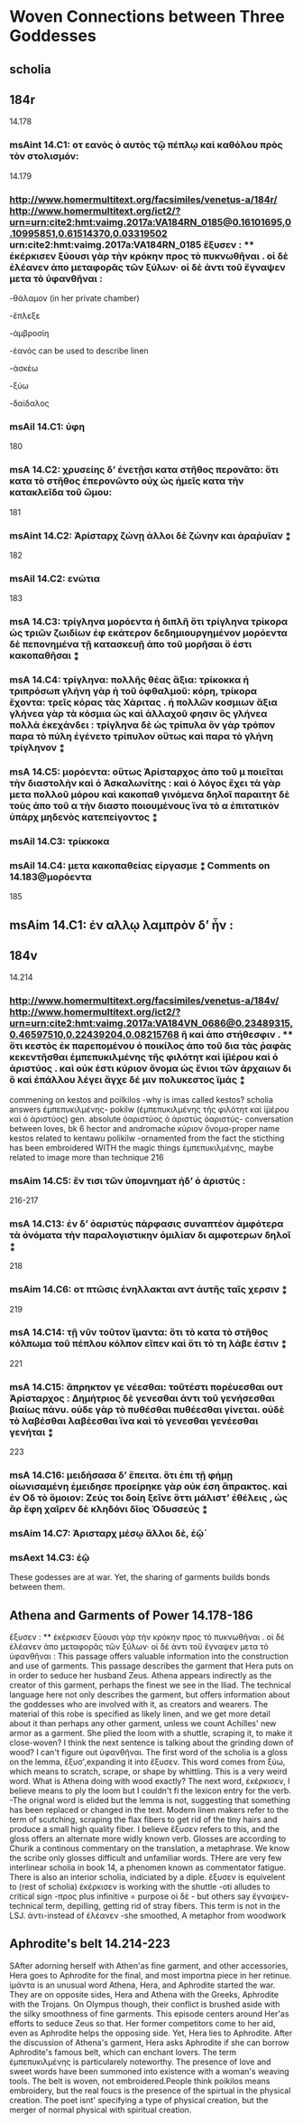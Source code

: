 # Woven Connections between Three Goddesses
## scholia
## 184r
14.178
### msAint 14.C1: οτ εανὸς ὁ αυτὸς τῷ πέπλῳ καὶ καθόλου πρὸς τὸν στολισμόν:
14.179

### http://www.homermultitext.org/facsimiles/venetus-a/184r/ http://www.homermultitext.org/ict2/?urn=urn:cite2:hmt:vaimg.2017a:VA184RN_0185@0.16101695,0.10995851,0.61514370,0.03319502 urn:cite2:hmt:vaimg.2017a:VA184RN_0185 ἔξυσεν : ** ἐκέρκισεν ξύουσι γὰρ τὴν κρόκην προς τὸ πυκνωθῆναι . οἱ δὲ ἐλέανεν ἀπο μεταφορᾶς τῶν ξύλων· οἱ δὲ ἀντι τοῦ ἔγναψεν μετα τὸ ὑφανθῆναι :

-θάλαμον (in her private chamber)

-ἔπλεξε

-ἀμβροσίη

-ἑανός can be used to describe linen

-ἀσκέω

-ξύω

-δαίδαλος
### msAil 14.C1: ὑφη
180
### msA 14.C2: χρυσείης δ’ ἐνετῇσι κατα στῆθος περονᾶτο: ὅτι κατα τὸ στῆθος ἐπερονῶντο οὐχ ὡς ἡμεῖς κατα τὴν κατακλεῖδα τοῦ ὤμου:
181
### msAint 14.C2: Ἀρίσταρχ ζώνῃ ἀλλοι δὲ ζώνην και ἀραῥυῖαν ⁑
182
### msAil 14.C2: ενώτια
183
### msA 14.C3: τρίγληνα μορόεντα ἡ διπλῆ ὅτι τρίγληνα τρίκορα ὡς τριῶν ζωιδίων ἐφ εκάτερον δεδημιουργημένον μορόεντα δὲ πεπονημένα τῇ κατασκευῇ ἀπο τοῦ μορῆσαι ὅ ἐστι κακοπαθῆσαι ⁑
### msA 14.C4: τρίγληνα: πολλῆς θέας ἄξια: τρίκοκκα ἠ τριπρόσωπ γλήνη γὰρ ἡ τοῦ ὀφθαλμοῦ: κόρη, τρίκορα ἔχοντα: τρεῖς κόρας τὰς Χάριτας . ἠ πολλῶν κοσμιων ἄξια γλήνεα γὰρ τὰ κόσμια ὡς καὶ ἀλλαχοῦ φησιν ὃς γλήνεα πολλὰ ἐκεχάνδει : τρίγληνα δὲ ὡς τρίπυλα ὂν γὰρ τρόπον παρα τὸ πύλη ἐγένετο τρίπυλον οὕτως καὶ παρα τὸ γλήνη τρίγληνον ⁑
### msA 14.C5: μορόεντα: οὕτως Ἀρίσταρχος ἀπο τοῦ μ ποιεῖται τὴν διαστολὴν καὶ ὁ Ἀσκαλωνίτης : καὶ ὁ λόγος ἔχει τὰ γὰρ μετα πολλοῦ μόρου καὶ κακοπαθ γινόμενα δηλοῖ παραιτητ δὲ τοὺς ἀπο τοῦ α τὴν διαστο ποιουμένους ἵνα τὸ α ἐπιτατικὸν ὑπάρχ μηδενὸς κατεπείγοντος ⁑
### msAil 14.C3: τρίκκοκα
### msAil 14.C4: μετα κακοπαθείας εἰργασμε ⁑ Comments on 14.183@μορόεντα
185
## msAim 14.C1: ἐν αλλῳ λαμπρὸν δ’ ἦν :
## 184v
14.214

### http://www.homermultitext.org/facsimiles/venetus-a/184v/ http://www.homermultitext.org/ict2/?urn=urn:cite2:hmt:vaimg.2017a:VA184VN_0686@0.23489315,0.46597510,0.22439204,0.08215768 ῆ καὶ ἀπο στήθεσφιν . ** ὅτι κεστὸς ἐκ παρεπομένου ὁ ποικίλος ἀπο τοῦ δια τὰς ῥαφὰς κεκεντῆσθαι ἐμπεπυκιλμένης τῆς φιλότητ καὶ ἱ̈μέρου καὶ ὁ ἀριστύος . καὶ οὐκ έστι κύριον ὄνομα ὡς ἔνιοι τῶν ἀρχαιων δι ὃ καὶ ἐπάλλου λέγει ἄγχε δέ μιν πολυκεστος ϊμάς ⁑
commening on kestos and poilkilos
-why is imas called kestos? scholia answers
ἐμπεπυκιλμένης- pokilw
(ἐμπεπυκιλμένης τῆς φιλότητ καὶ ἱ̈μέρου καὶ ὁ ἀριστύος) gen. absolute
ὀαριστύος
ὁ ἀριστύς
ὀαριστύς- conversation between loves, bk 6 hector and andromache
κύριον ὄνομα-proper name
kestos related to kentawu
polikilw -ornamented from the fact the sticthing has been embroidered WITH the magic things ἐμπεπυκιλμένης,
maybe related to image more than technique
216
### msAim 14.C5: ἔν τισι τῶν ὑπομνηματ ἡδ’ ὁ ἀριστύς :
216-217
### msA 14.C13: ἐν δ’ ὀαριστὺς πάρφασις συναπτέον ἀμφότερα τὰ ὀνόματα τὴν παραλογιστικην ὁμιλίαν δι αμφοτερων δηλοῖ ⁑
218
### msAim 14.C6: οτ πτῶσις ἐνηλλακται αντ ἀυτῆς ταῖς χερσιν ⁑
219
### msA 14.C14: τῇ νῦν τοῦτον ϊμαντα: ὅτι τὸ κατα τὸ στῆθος κόλπωμα τοῦ πέπλου κόλπον εῖπεν καὶ ὅτι τὸ τη λάβε ἐστιν ⁑
221
### msA 14.C15: ἄπρηκτον γε νέεσθαι: τοῦτέστι πορέυεσθαι ουτ Ἀρίσταρχος : Δημήτριος δὲ γενεσθαι ἀντι τοῦ γενήσεσθαι βιαίως πάνυ. οὐδε γὰρ τὸ πυθέσθαι πυθέεσθαι γίνεται. οὐδὲ τὸ λαβέσθαι λαβέεσθαι ἵνα καὶ τὸ γενεσθαι γενέεσθαι γενήται ⁑
223
### msA 14.C16: μειδήσασα δ’ ἔπειτα. ὅτι ἐπι τῇ φήμῃ οἰωνισαμένη ἐμειδησε προείρηκε γὰρ οὐκ έση ἄπρακτος. καὶ ἐν Οδ τὸ ὅμοιον: Ζεύς τοι δοίη ξεῖνε ὅττι μάλιστ’ ἐθέλεις , ὡς ἂρ ἔφη χαῖρεν δὲ κληδόνι δῖος Ὀδυσσεύς ⁑
### msAim 14.C7: Ἀρισταρχ μέσῳ ἄλλοι δὲ, ἑῷ`
### msAext 14.C3: ἑῷ
These godesses are at war. Yet, the sharing of garments builds bonds between them.
## Athena and Garments of Power 14.178-186

ἔξυσεν : ** ἐκέρκισεν ξύουσι γὰρ τὴν κρόκην προς τὸ πυκνωθῆναι . οἱ δὲ ἐλέανεν ἀπο μεταφορᾶς τῶν ξύλων· οἱ δὲ ἀντι τοῦ ἔγναψεν μετα τὸ ὑφανθῆναι : This passage offers valuable information into the construction and use of garments. This passage describes the garment that Hera puts on in order to seduce her husband Zeus. Athena appears indirectly as the creator of this garment, perhaps the finest we see in the Iliad. The technical language here not only describes the garment, but offers information about the goddesses who are involved with it, as creators and wearers. The material of this robe is specified as likely linen, and we get more detail about it than perhaps any other garment, unless we count Achilles' new armor as a garment. She plied the loom with a shuttle, scraping it, to make it close-woven? I think the next sentence is talking about the grinding down of wood? I can't figure out ὑφανθῆναι. The first word of the scholia is a gloss on the lemma, ἔξυσ',expanding it into ἔξυσεν. This word comes from ξύω, which means to scratch, scrape, or shape by whittling. This is a very weird word. What is Athena doing with wood exactly? The next word, ἐκέρκισεν, I believe means to ply the loom but I couldn't fi the lexicon entry for the verb. -The orignal word is elided but the lemma is not, suggesting that something has been replaced or changed in the text. Modern linen makers refer to the term of scutching, scraping the flax fibers to get rid of the tiny hairs and produce a small high quality fiber. I believe ἔξυσεν refers to this, and the gloss offers an alternate more widly known verb. Glosses are according to Churik a continous commentary on the translation, a metaphrase. We know the scribe only glosses difficult and unfamiliar words. THere are very few interlinear scholia in book 14, a phenomen known as commentator fatigue. There is also an interior scholia, indiciated by a diple. ἔξυσεν is equivelent to (rest of scholia) ἐκέρκισεν is working with the shuttle -oti alludes to critical sign -προς plus infinitive = purpose οἱ δὲ - but others say ἔγναψεν-technical term, depilling, getting rid of stray fibers. This term is not in the LSJ. ἀντι-instead of ἐλέανεν -she smoothed, A metaphor from woodwork
## Aphrodite's belt 14.214-223
SAfter adorning herself with Athen'as fine garment, and other accessories, Hera goes to Aphrodite for the final, and most importna piece in her retinue. ἱμάντα is an unusual word
Athena, Hera, and Aphrodite started the war. They are on opposite sides, Hera and Athena with the Greeks, Aphrodite with the Trojans. On Olympus though, their conflict is brushed aside with the silky smoothness of fine garments. This episode centers around Her'as efforts to seduce Zeus so that. Her former competitors come to her aid, even as Aphrodite helps the opposing side. Yet, Hera lies to Aphrodite.
After the discussion of Athena's garment, Hera asks Aphrodite if she can borrow Aphrodite's famous belt, which can enchant lovers. The term ἐμπεπυκιλμένης is particularely noteworthy. The presence of love and sweet words have been summoned into existence with a woman's weaving tools. The belt is woven, not embroidered.People think poikilos means embroidery, but the real foucs is the presence of the spirtual in the physical creation. The poet isnt' specifying a type of physical creation, but the merger of normal physical with spiritual creation. 
